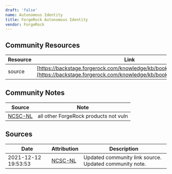 ```yaml
---
draft: 'false'
name: Autonomous Identity
title: ForgeRock Autonomous Identity
vendor: ForgeRock
---
```



## Community Resources
| Resource | Link |
| --- | --- |
| source | [https://backstage.forgerock.com/knowledge/kb/book/b21824339#1_bzBa](https://backstage.forgerock.com/knowledge/kb/book/b21824339#1_bzBa) |

## Community Notes
| Source | Note |
| --- | --- |
| [NCSC-NL](https://github.com/NCSC-NL/log4shell/blob/main/software/README.md) | all other ForgeRock products not vuln |

## Sources
| Date | Attribution | Description |
| --- | --- | --- |
| 2021-12-12 19:53:53 | [NCSC-NL](https://github.com/NCSC-NL/log4shell/blob/main/software/README.md) | Updated community link source. Updated community note.  |
